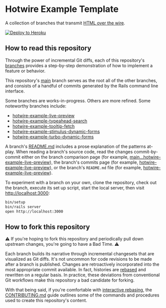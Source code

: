 # Hotwire Example Template

A collection of branches that transmit [HTML over the
wire](https://hotwired.dev).

[![Deploy to Heroku](https://www.herokucdn.com/deploy/button.png)][heroku-deploy-app]

[heroku-deploy-app]: https://heroku.com/deploy?template=https://github.com/thoughtbot/hotwire-example-template/tree/main

## How to read this repository

Through the power of incremental Git diffs, each of this repository's
[branches][] provides a step-by-step demonstration of how to implement a feature
or behavior.

This repository's [main][] branch serves as the root all of the other branches,
and consists of a handful of commits generated by the Rails command line
interface.

Some branches are works-in-progress. Others are more refined. Some noteworthy
branches include:

* [hotwire-example-live-preview](https://github.com/thoughtbot/hotwire-example-template/tree/hotwire-example-live-preview)
* [hotwire-example-typeahead-search](https://github.com/thoughtbot/hotwire-example-template/tree/hotwire-example-typeahead-search)
* [hotwire-example-tooltip-fetch](https://github.com/thoughtbot/hotwire-example-template/tree/hotwire-example-tooltip-fetch)
* [hotwire-example-stimulus-dynamic-forms](https://github.com/thoughtbot/hotwire-example-template/tree/hotwire-example-stimulus-dynamic-forms)
* [hotwire-example-turbo-dynamic-forms](https://github.com/thoughtbot/hotwire-example-template/tree/hotwire-example-turbo-dynamic-forms)

A branch's [README.md](./README.md) includes a prose explanation of the patterns
at-play. When reading a branch's source code, read the changes commit-by-commit
either on the branch comparison page (for example,
[main...hotwire-example-live-preview][]), the branch's commits page (for
example, [hotwire-example-live-preview][]), or the branch's `README.md` file
(for example, [hotwire-example-live-preview][README]).

To experiment with a branch on your own, clone the repository, check out the
branch, execute its set up script, start the local server, then visit
<http://localhost:3000>:

```sh
bin/setup
bin/rails server
open http://localhost:3000
```

[branches]: https://github.com/thoughtbot/hotwire-example-template/branches/all
[main]: https://github.com/thoughtbot/hotwire-example-template/tree/main
[main...hotwire-example-live-preview]: https://github.com/thoughtbot/hotwire-example-template/compare/hotwire-example-live-preview
[hotwire-example-live-preview]: https://github.com/thoughtbot/hotwire-example-template/commits/hotwire-example-live-preview
[README]: https://github.com/thoughtbot/hotwire-example-template/blob/hotwire-example-live-preview/README.md

## How to fork this repository

⚠️ If you're hoping to fork this repository and periodically pull down upstream
changes, you're going to have a Bad Time. ⚠️

Each branch builds its narrative through incremental changesets that are
visualized as Git diffs. It's not uncommon for code revisions to be made after a
branch is published. Changes are retroactively incorporated into the most
appropriate commit available. In fact, histories are [rebased][] and rewritten
on a regular basis. In practice, these deviations from conventional Git
workflows make this repository a bad candidate for forking.

With that being said, if you're comfortable with [interactive rebasing][], the
[CONTRIBUTING.md](./CONTRIBUTING.md) guide outlines some of the commands and
procedures used to create this repository's content.

[rebased]: https://git-scm.com/book/en/v2/Git-Branching-Rebasing
[interactive rebasing]: https://git-scm.com/docs/git-rebase#Documentation/git-rebase.txt---interactive
